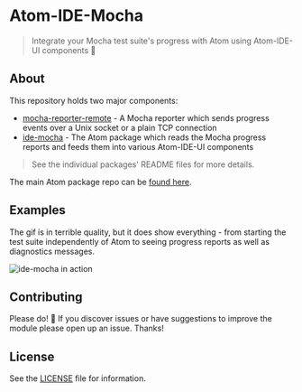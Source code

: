 # Atom-IDE-Mocha

> Integrate your Mocha test suite's progress with Atom using Atom-IDE-UI components 🎨

## About

This repository holds two major components:

- [mocha-reporter-remote][reporter-home] - A Mocha reporter which sends progress events over a Unix socket or a plain TCP connection
- [ide-mocha][ui-home] - The Atom package which reads the Mocha progress reports and feeds them into various Atom-IDE-UI components

> See the individual packages' README files for more details.

The main Atom package repo can be [found here][ide-mocha-repo].

## Examples

The gif is in terrible quality, but it does show everything - from starting the test suite independently of Atom to seeing progress reports as well as diagnostics messages.

![ide-mocha in action][ide-mocha-gif]

## Contributing

Please do! 🙏 If you discover issues or have suggestions to improve the module please open up an issue. Thanks!

## License

See the [LICENSE](LICENSE) file for information.

[reporter-home]: packages/mocha-reporter-remote
[ui-home]: packages/ide-mocha
[ide-mocha-repo]: https://github.com/Dreamscapes/atom-ide-mocha
[ide-mocha-gif]: https://user-images.githubusercontent.com/3058150/48307632-32ab5100-e551-11e8-90d8-8dc18891d46c.gif
